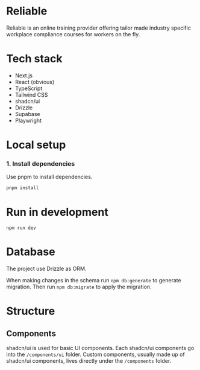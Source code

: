 # Reliable

Reliable is an online training provider offering tailor made industry specific workplace compliance courses for workers on the fly.

# Tech stack

- Next.js
- React (obvious)
- TypeScript
- Tailwind CSS
- shadcn/ui
- Drizzle
- Supabase
- Playwright

# Local setup

### 1. Install dependencies

Use pnpm to install dependencies.

```
pnpm install
```

# Run in development

```
npm run dev
```

# Database

The project use Drizzle as ORM.

When making changes in the schema run `npm db:generate` to generate migration. Then run `npm db:migrate` to apply the migration.

# Structure

## Components

shadcn/ui is used for basic UI components. Each shadcn/ui components go into the `/components/ui` folder.
Custom components, usually made up of shadcn/ui components, lives directly under the `/components` folder.
